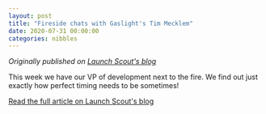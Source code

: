 ```yaml
---
layout: post
title: "Fireside chats with Gaslight's Tim Mecklem"
date: 2020-07-31 00:00:00
categories: nibbles
---
```


*Originally published on [Launch Scout's blog](https://launchscout.com/blog/fireside-chat-tim-mecklem)*

This week we have our VP of development next to the fire. We find out just exactly how perfect timing needs to be sometimes!

[Read the full article on Launch Scout's blog](https://launchscout.com/blog/fireside-chat-tim-mecklem)

<!--
# Fireside chats with Gaslight's Tim Mecklem

**Date:** 31 July 2020

**Author:** Tim Mecklem

**Content:**

This week we have our VP of development next to the fire. We find out just exactly how perfect timing needs to be sometimes!

**Note:** The article references the Gaslight team, which is now known as Launch Scout. A note in the original text suggests readers can "Find out more [here](https://launchscout.com/blog/a-new-era-launch-scout)".

**Additional Context:**
- Posted in the "Culture" category
- Includes an image of Tim Mecklem
- Part of a series of "Scout Spotlight" blog posts
-->
